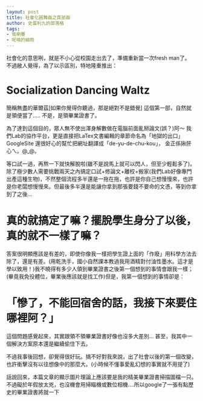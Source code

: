 ```yaml
---
layout: post
title: 社會化圓舞曲之首部曲
author: 史蛋利九的部落格
tags:
- 我喇賽
- 呢喃的細雨
---
```


社會化的意思咧，就是不小心從校園走出去了，準備重新當一次fresh man了。
不過敝人覺得，為了以示區別，特地隆重推出：
# Socialization Dancing Waltz

簡稱無盡的華爾茲[如果你覺得你聽過，那是絕對不是錯覺]
這個第一部，自然就是領便當了..... 不是，是領畢業證書了。

為了達到這個目的，眾人無不使出渾身解數做在電腦前面亂掰論文(誤？)阿～
我們Lab的協作平台，更是直接把LaTex文書編輯的章節命名為「地獄的出口」
GoogleSite 還很好心的幫忙把網址翻譯成「de-yu-de-chu-kou」，
金正係揪肝心ㄟ。@_@。

等口試一過，再熬一下就快解脫啦(雖不是說馬上就可以閃人，但至少輕鬆多了)。除了極少數人需要挑戰兩天之內搞定口試+修論文+離校+搬家(我們Lab好像專門出產這種生物)，不然整個流程多半還是一拖在拖，也許是你自己想慢慢來，也許是你老闆想慢慢來。但最後多半還是能讓你拿到那張要錢不要命的文憑，等到你拿到了之後...

# 真的就搞定了嘛？擺脫學生身分了以後，真的就不一樣了嘛？
 
答案很明顯應該是有差的，即使你像我一樣把學生證上面的「作廢」用科學方法去除了，還是有差。(用乾洗手，國小自然課本教過我用酒精對付油性墨水。這才是學以致用！)我不曉得有多少人領到畢業證書之後第一個想到的事情會跟我一樣；(畢竟我免役體位，畢業後應該就是找工作)但是，我第一個想到的事情卻是：

# 「慘了，不能回宿舍的話，我接下來要住哪裡阿？」

這個問題感覺起來，其實跟領不領畢業證書好像也沒多大差別...
甚至，我其中一個解決方案原本還是繼續偷住下去。

不過我事後回想，卻覺得很好玩。搞不好對我來說，出了社會以後的第一個改變，也許衝擊沒有以往想像中的那麼大。(小時候不懂事愛亂幻想的事實就不用提了)

話說回來，本篇文章的顯示圖片理論上應該要是我的精美畢業證書掃描圖檔一只。不過礙於年假放太兇，也沒機會用掃瞄機或數位相機....所以google了一張有點歷史的畢業證書將就一下

